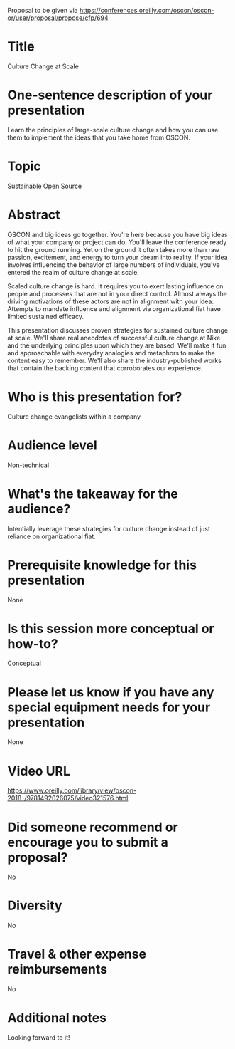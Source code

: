 Proposal to be given via https://conferences.oreilly.com/oscon/oscon-or/user/proposal/propose/cfp/694

# Title

Culture Change at Scale

# One-sentence description of your presentation

Learn the principles of large-scale culture change and how you can use them to implement the ideas that you take home from OSCON.

# Topic

Sustainable Open Source

# Abstract

OSCON and big ideas go together.
You're here because you have big ideas of what your company or project can do.
You'll leave the conference ready to hit the ground running.
Yet on the ground it often takes more than raw passion, excitement, and energy to turn your dream into reality.
If your idea involves influencing the behavior of large numbers of individuals, you've entered the realm of culture change at scale.

Scaled culture change is hard.
It requires you to exert lasting influence on people and processes that are not in your direct control.
Almost always the driving motivations of these actors are not in alignment with your idea.
Attempts to mandate influence and alignment via organizational fiat have limited sustained efficacy.

This presentation discusses proven strategies for sustained culture change at scale.
We'll share real anecdotes of successful culture change at Nike and the underlying principles upon which they are based.
We'll make it fun and approachable with everyday analogies and metaphors to make the content easy to remember.
We'll also share the industry-published works that contain the backing content that corroborates our experience.


# Who is this presentation for?

Culture change evangelists within a company 

# Audience level

Non-technical

# What's the takeaway for the audience?

Intentially leverage these strategies for culture change instead of just reliance on organizational fiat.

# Prerequisite knowledge for this presentation

None

# Is this session more conceptual or how-to?

Conceptual

# Please let us know if you have any special equipment needs for your presentation

None

# Video URL

https://www.oreilly.com/library/view/oscon-2018-/9781492026075/video321576.html

# Did someone recommend or encourage you to submit a proposal?

No

# Diversity

No

# Travel & other expense reimbursements

No

# Additional notes

Looking forward to it!
